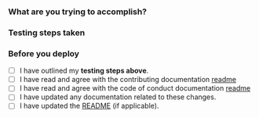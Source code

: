 ### What are you trying to accomplish?

### Testing steps taken

### Before you deploy

<!-- Please go through the checklist below and mark status -->

- [ ] I have outlined my **testing steps above**.
- [ ] I have read and agree with the contributing documentation [readme](https://github.com/Shopify-Partners/mobile-checkout-sdk-ios/blob/main/.github/CONTRIBUTING.md)
- [ ] I have read and agree with the code of conduct documentation [readme](https://github.com/Shopify-Partners/mobile-checkout-sdk-ios/blob/main/.github/CODE_OF_CONDUCT.md)
- [ ] I have updated any documentation related to these changes.
- [ ] I have updated the [README](https://github.com/Shopify-Partners/mobile-checkout-sdk-ios/blob/main/README.md) (if applicable).
